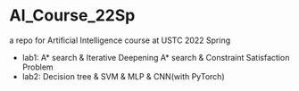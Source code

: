 # AI_Course_22Sp
a repo for Artificial Intelligence course at USTC 2022 Spring

* lab1: A* search & Iterative Deepening A* search & Constraint Satisfaction Problem
* lab2: Decision tree & SVM & MLP & CNN(with PyTorch)

